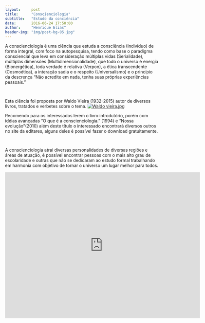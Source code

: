 ```yaml
---
layout:     post
title:      "Conscienciologia"
subtitle:   "Estudo da conciência"
date:       2016-06-24 17:50:00
author:     "Henrique Elias"
header-img: "img/post-bg-05.jpg"
---
```



<p>A conscienciologia é uma ciência que estuda a consciência (Indivíduo) de forma integral, com foco na autopesquisa, tendo como base o paradigma consciencial que leva em consideração múltiplas vidas (Serialidade), múltiplas dimensões (Multidimensionalidade), que todo o universo é energia (Bionergética), toda verdade é relativa (Verpon), a ética transcendente (Cosmoética), a interação sadia e o respeito (Universalismo) e o princípio da descrença “Não acredite em nada, tenha suas próprias experiências pessoais.”</p><br>   

<p>Esta ciência foi proposta por Waldo Vieira (1932-2015) autor de diversos livros, tratados e verbetes sobre o tema.

<a href="#">
    <img src="{{ site.baseurl }}/img/professor-waldo-vieira-1.jpg" alt="Waldo vieira.jpg">
</a>


Recomendo para os interessados lerem o livro introdutório, porém com idéias avançadas “O que é a conscienciologia.” (1994) e “Nossa evolução”(2010) além deste título o interessado encontrará diversos outros no site da editares, alguns deles é possível fazer o download gratuitamente.</p><br>

<p>A conscienciologia atrai diversas personalidades de diversas regiões e áreas de atuação, é possível encontrar pessoas com o mais alto grau de escolaridade e outras que não se dedicaram ao estudo formal trabalhando em harmonia com objetivo de tornar o  universo um lugar melhor para todos.</p>

<iframe width="640" height="480" src="https://www.youtube.com/embed/dDG1JhfLWxs?rel=0&amp;controls=0" frameborder="0" allowfullscreen></iframe>
